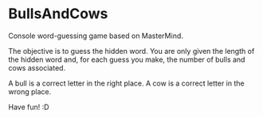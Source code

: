 # BullsAndCows
Console word-guessing game based on MasterMind.

The objective is to guess the hidden word.
You are only given the length of the hidden word and, for each guess you make, the number of bulls and cows associated.

A bull is a correct letter in the right place.
A cow is a correct letter in the wrong place.

Have fun! :D

